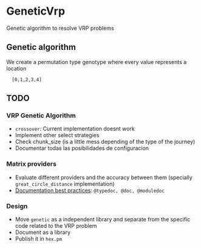 # GeneticVrp

Genetic algorithm to resolve VRP problems

## Genetic algorithm

We create a permutation type genotype where every value represents a location

```console
  [0,1,2,3,4]
```

## TODO

### VRP Genetic Algorithm

- `crossover`: Current implementation doesnt work
- Implement other select strategies
- Check chunk_size (is a little mess depending of the type of the journey)
- Documentar todas las posibilidades de configuracion

### Matrix providers

- Evaluate different providers and the accuracy between them (specially  `great_circle_distance` implementation)
- [Documentation best practices](https://hexdocs.pm/elixir/1.13.4/writing-documentation.html): `@typedoc, @doc, @moduledoc`

### Design

- Move `genetic` as a independent library and separate from the specific code related to the VRP problem
- Document as a library
- Publish it in `hex.pm`
